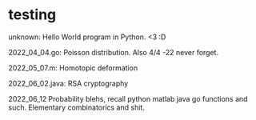 # testing

unknown:          Hello World program in Python. <3 :D

2022_04_04.go:    Poisson distribution. Also 4/4 -22 never forget.

2022_05_07.m:     Homotopic deformation

2022_06_02.java:  RSA cryptography

2022_06_12        Probability blehs, recall python matlab java go functions and such. Elementary combinatorics and shit.
